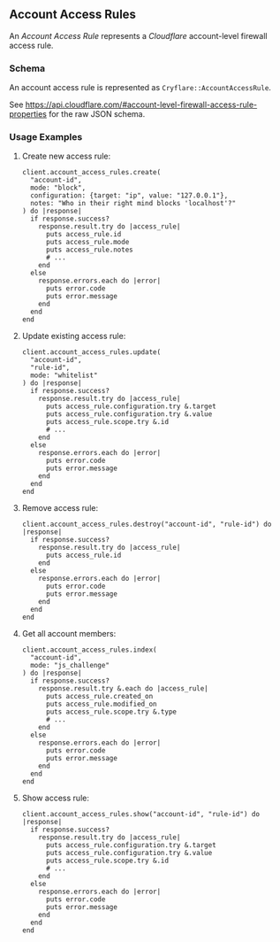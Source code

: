 ## Account Access Rules

An *Account Access Rule* represents a *Cloudflare* account-level firewall access rule.

### Schema

An account access rule is represented as `Cryflare::AccountAccessRule`.

See https://api.cloudflare.com/#account-level-firewall-access-rule-properties for the raw JSON schema.

### Usage Examples

1. Create new access rule:

   ```crystal
   client.account_access_rules.create(
     "account-id",
     mode: "block",
     configuration: {target: "ip", value: "127.0.0.1"},
     notes: "Who in their right mind blocks 'localhost'?"
   ) do |response|
     if response.success?
       response.result.try do |access_rule|
         puts access_rule.id
         puts access_rule.mode
         puts access_rule.notes
         # ...
       end
     else
       response.errors.each do |error|
         puts error.code
         puts error.message
       end
     end
   end
   ```

1. Update existing access rule:

   ```crystal
   client.account_access_rules.update(
     "account-id",
     "rule-id",
     mode: "whitelist"
   ) do |response|
     if response.success?
       response.result.try do |access_rule|
         puts access_rule.configuration.try &.target
         puts access_rule.configuration.try &.value
         puts access_rule.scope.try &.id
         # ...
       end
     else
       response.errors.each do |error|
         puts error.code
         puts error.message
       end
     end
   end
   ```

1. Remove access rule:

   ```crystal
   client.account_access_rules.destroy("account-id", "rule-id") do |response|
     if response.success?
       response.result.try do |access_rule|
         puts access_rule.id
       end
     else
       response.errors.each do |error|
         puts error.code
         puts error.message
       end
     end
   end
   ```

1. Get all account members:

   ```crystal
   client.account_access_rules.index(
     "account-id",
     mode: "js_challenge"
   ) do |response|
     if response.success?
       response.result.try &.each do |access_rule|
         puts access_rule.created_on
         puts access_rule.modified_on
         puts access_rule.scope.try &.type
         # ...
       end
     else
       response.errors.each do |error|
         puts error.code
         puts error.message
       end
     end
   end
   ```

1. Show access rule:

   ```crystal
   client.account_access_rules.show("account-id", "rule-id") do |response|
     if response.success?
       response.result.try do |access_rule|
         puts access_rule.configuration.try &.target
         puts access_rule.configuration.try &.value
         puts access_rule.scope.try &.id
         # ...
       end
     else
       response.errors.each do |error|
         puts error.code
         puts error.message
       end
     end
   end
   ```
